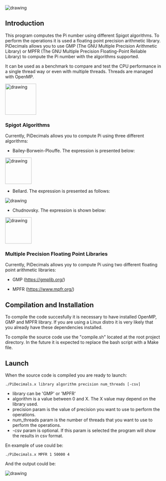 <img src="https://user-images.githubusercontent.com/60443339/195345025-2f54a691-7918-4a3a-89de-2d488625f4b1.png" alt="drawing"/>

## Introduction

This program computes the Pi number using different Spigot algorithms. 
To perform the operations it is used a floating point precision arithmetic library. PiDecimals allows you to use GMP (The GNU Multiple Precision Arithmetic Library) or MPFR (The GNU Multiple Precision Floating-Point Reliable Library) to compute the Pi number with the algorithms supported.

It can be used as a benchmark to compare and test the CPU performance in a single thread way or even with multiple threads. Threads are managed with OpenMP.

<img src="https://user-images.githubusercontent.com/60443339/195342306-1eb14b7d-ce25-41a8-87b5-545011edf172.png" alt="drawing" height="100"/>

### Spigot Algorithms

Currently, PiDecimals allows you to compute Pi using three different algorithms:

* Bailey-Borwein-Plouffe. The expression is presented below:

<img src="https://user-images.githubusercontent.com/60443339/195336253-bf6aeeea-c255-458c-9f16-7fcc91d5b2c7.png" alt="drawing" height="85" />

* Bellard. The expression is presented as follows:

<img src="https://user-images.githubusercontent.com/60443339/195340916-7508ee10-2209-413a-b24a-92cede2aea44.png" alt="drawing" />

* Chudnovsky. The expression is shown below:

<img src="https://user-images.githubusercontent.com/60443339/195336414-27422fd3-4884-4cf4-a7b8-47bf49f5b67a.png" alt="drawing" height="85" />

### Multiple Precision Floating Point Libraries

Currently, PiDecimals allows yoy to compute Pi using two different floating point arithmetic libraries: 

* GMP (https://gmplib.org/)

* MPFR (https://www.mpfr.org/)

## Compilation and Installation

To compile the code succesfully it is necessary to have installed OpenMP, GMP and MPFR library. 
If you are using a Linux distro it is very likely that you already have these dependencies installed.

To compile the source code use the "compile.sh" located at the root project directory. 
In the future it is expected to replace the bash script with a Make file.   

## Launch

When the source code is compiled you are ready to launch: 

```console
./PiDecimals.x library algorithm precision num_threads [-csv]
```

* library can be 'GMP' or 'MPFR'
* algorithm is a value between 0 and X. The X value may depend on the library used.
* precision param is the value of precision you want to use to perform the operations. 
* num_threads param is the number of threads that you want to use to perform the operations.
* -csv param is optional. If this param is selected the program will show the results in csv format.

En example of use could be:
```console
./PiDecimals.x MPFR 1 50000 4 
```
And the output could be:

<img src="https://user-images.githubusercontent.com/60443339/195339706-35d6c8d7-a0e1-4732-87dd-57f886090160.png" alt="drawing" />



